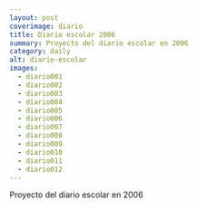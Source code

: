 ```yaml
---
layout: post
coverimage: diario
title: Diario escolar 2006
summary: Proyecto del diario escolar en 2006
category: daily
alt: diario-escolar
images:
  - diario001
  - diario002
  - diario003
  - diario004
  - diario005
  - diario006
  - diario007
  - diario008
  - diario009
  - diario010
  - diario011
  - diario012
---
```


Proyecto del diario escolar en 2006
